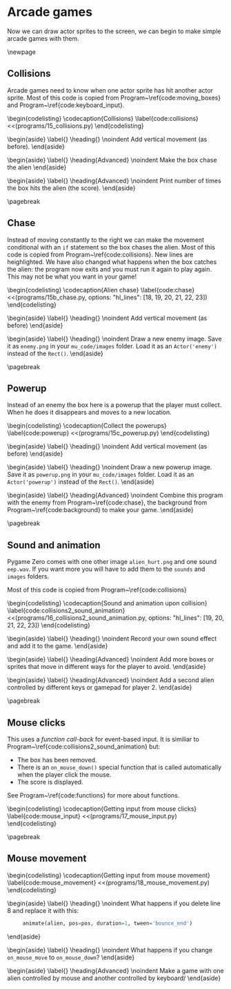 # Arcade games

Now we can draw actor sprites to the screen, we can begin to make simple arcade games with them. 

\newpage

## Collisions

Arcade games need to know when one actor sprite has hit another actor sprite.  Most of this code is copied from Program~\ref{code:moving_boxes} and Program~\ref{code:keyboard_input}.

\begin{codelisting}
\codecaption{Collisions}
\label{code:collisions}
<<(programs/15_collisions.py)
\end{codelisting}

\begin{aside}
\label{}
\heading{}
\noindent Add vertical movement (as before).
\end{aside}

\begin{aside}
\label{}
\heading{Advanced}
\noindent Make the box chase the alien
\end{aside}

\begin{aside}
\label{}
\heading{Advanced}
\noindent  Print number of times the box hits the alien (the score).
\end{aside}

\pagebreak

## Chase

Instead of moving constantly to the right we can make the movement conditional with an `if` statement so the box chases the alien.
Most of this code is copied from Program~\ref{code:collisions}.  New lines are heighlighted.  We have also changed what happens when the box
catches the alien: the program now exits and you must run it again to play again.  This may not be what you want in your game!

\begin{codelisting}
\codecaption{Alien chase}
\label{code:chase}
<<(programs/15b_chase.py, options: "hl_lines": [18, 19, 20, 21, 22, 23])
\end{codelisting}

\begin{aside}
\label{}
\heading{}
\noindent Add vertical movement (as before)
\end{aside}

\begin{aside}
\label{}
\heading{}
\noindent Draw a new enemy image.  Save it as `enemy.png` in your `mu_code/images` folder. Load it as an `Actor('enemy')` instead of the `Rect()`.
\end{aside}


\pagebreak

## Powerup

Instead of an enemy the box here is a powerup that the player must collect.  When he does it disappears and moves to a new location.

\begin{codelisting}
\codecaption{Collect the powerups}
\label{code:powerup}
<<(programs/15c_powerup.py)
\end{codelisting}

\begin{aside}
\label{}
\heading{}
\noindent Add vertical movement (as before)
\end{aside}

\begin{aside}
\label{}
\heading{}
\noindent Draw a new powerup image.  Save it as `powerup.png` in your `mu_code/images` folder. Load it as an `Actor('powerup')` instead of the `Rect()`.
\end{aside}

\begin{aside}
\label{}
\heading{Advanced}
\noindent Combine this program with the enemy from  Program~\ref{code:chase}, the background from  Program~\ref{code:background} to make your game.
\end{aside}


\pagebreak

## Sound and animation

Pygame Zero comes with one other image `alien_hurt.png` and one sound `eep.wav`.  If you want more you will have to add them to the `sounds` and `images` folders.

Most of this code is copied from Program~\ref{code:collisions} 

\begin{codelisting}
\codecaption{Sound and animation upon collision}
\label{code:collisions2_sound_animation}
<<(programs/16_collisions2_sound_animation.py, options: "hl_lines": [19, 20, 21, 22, 23])
\end{codelisting}

\begin{aside}
\label{}
\heading{}
\noindent Record your own sound effect and add it to the game.
\end{aside}

\begin{aside}
\label{}
\heading{Advanced}
\noindent Add more boxes or sprites that move in different ways for the player to avoid.
\end{aside}

\begin{aside}
\label{}
\heading{Advanced}
\noindent Add a second alien controlled by different keys or gamepad for player 2.
\end{aside}

\pagebreak

## Mouse clicks

This uses a *function call-back* for event-based input.  It is similiar to Program~\ref{code:collisions2_sound_animation} but:

* The box has been removed.
* There is an `on_mouse_down()` special function that is called automatically when the player click the mouse.
* The score is displayed.

See Program~\ref{code:functions} for more about functions.

  
\begin{codelisting}
\codecaption{Getting input from mouse clicks}
\label{code:mouse_input}
<<(programs/17_mouse_input.py)
\end{codelisting}

\pagebreak

## Mouse movement

\begin{codelisting}
\codecaption{Getting input from mouse movement}
\label{code:mouse_movement}
<<(programs/18_mouse_movement.py)
\end{codelisting}


\begin{aside}
\label{}
\heading{}
\noindent What happens if you delete line 8 and replace it with this:
```python
     animate(alien, pos=pos, duration=1, tween='bounce_end')
```
\end{aside}

\begin{aside}
\label{}
\heading{}
\noindent What happens if you change `on_mouse_move` to `on_mouse_down`?
\end{aside}

\begin{aside}
\label{}
\heading{Advanced}
\noindent Make a game with one alien controlled by mouse and another controlled by keyboard/
\end{aside}






